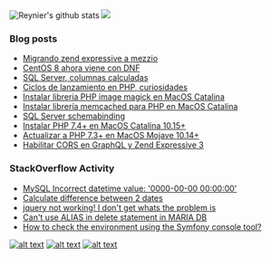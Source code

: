 <img src="https://github-readme-stats.sirio3mil.vercel.app/api?username=sirio3mil&show_icons=true&include_all_commits=true&theme=default" alt="Reynier's github stats" />

<img src="https://github-readme-stats.sirio3mil.vercel.app/api/top-langs/?username=sirio3mil&theme=default" />

### Blog posts
<!-- BLOG-POST-LIST:START -->
- [Migrando zend expressive a mezzio](http://feedproxy.google.com/~r/ScriptInside/~3/PnpX21omYAo/migrando-zend-expressive-mezzio.html)
- [CentOS 8 ahora viene con DNF](http://feedproxy.google.com/~r/ScriptInside/~3/mrW7Vy1RdEY/centos-8-ahora-viene-con-dnf.html)
- [SQL Server, columnas calculadas](http://feedproxy.google.com/~r/ScriptInside/~3/0_pfeclJ1ek/sql-server-columnas-calculadas.html)
- [Ciclos de lanzamiento en PHP, curiosidades](http://feedproxy.google.com/~r/ScriptInside/~3/3l5ZRZCYRXk/ciclos-de-lanzamiento-en-php.html)
- [Instalar libreria PHP image magick en MacOS Catalina](http://feedproxy.google.com/~r/ScriptInside/~3/lw6JlJ4tUR0/instalar-libreria-php-image-magick-en.html)
- [Instalar librería memcached para PHP en MacOS Catalina](http://feedproxy.google.com/~r/ScriptInside/~3/WiZhQvEQ_1Q/instalar-libreria-memcached-para-php-en.html)
- [SQL Server schemabinding](http://feedproxy.google.com/~r/ScriptInside/~3/TAVqj3e5t1M/sql-server-schemabinding.html)
- [Instalar PHP 7.4+ en MacOS Catalina 10.15+](http://feedproxy.google.com/~r/ScriptInside/~3/oNMo8gQI24c/instalar-php-74-en-macos-catalina-1015.html)
- [Actualizar a PHP 7.3+ en MacOS Mojave 10.14+](http://feedproxy.google.com/~r/ScriptInside/~3/hyfbR5kY6jE/actualizar-php-73-en-macos-mojave-1014.html)
- [Habilitar CORS en GraphQL y Zend Expressive 3](http://feedproxy.google.com/~r/ScriptInside/~3/ylY3LkVRxcQ/habilitar-cors-en-graphql-y-zend.html)
<!-- BLOG-POST-LIST:END -->

### StackOverflow Activity
<!-- STACKOVERFLOW:START -->
- [MySQL Incorrect datetime value: '0000-00-00 00:00:00'](https://stackoverflow.com/questions/35565128/mysql-incorrect-datetime-value-0000-00-00-000000/62444748#62444748)
- [Calculate difference between 2 dates](https://stackoverflow.com/questions/60060338/calculate-difference-between-2-dates/60061116#60061116)
- [jquery not working! I don't get whats the problem is](https://stackoverflow.com/questions/58715655/jquery-not-working-i-dont-get-whats-the-problem-is/58728995#58728995)
- [Can't use ALIAS in delete statement in MARIA DB](https://stackoverflow.com/questions/58728419/cant-use-alias-in-delete-statement-in-maria-db/58728897#58728897)
- [How to check the environment using the Symfony console tool?](https://stackoverflow.com/questions/42124483/how-to-check-the-environment-using-the-symfony-console-tool/58028783#58028783)
<!-- STACKOVERFLOW:END -->

<!-- Please don't remove this: Grab your social icons from https://github.com/carlsednaoui/gitsocial and https://github.com/paulrobertlloyd/socialmediaicons/ -->

<!-- display the social media buttons in your README -->

[![alt text][1.1]][1]
[![alt text][2.1]][2]
[![alt text][3.1]][3]


<!-- links to social media icons -->
<!-- no need to change these -->

[1.1]: https://github.com/paulrobertlloyd/socialmediaicons/blob/main/stackoverflow-32x32.png
[2.1]: https://github.com/paulrobertlloyd/socialmediaicons/blob/main/linkedin-32x32.png
[3.1]: https://github.com/paulrobertlloyd/socialmediaicons/blob/main/slideshare-32x32.png

<!-- links to your social media accounts -->
<!-- update these accordingly -->

[1]: https://stackoverflow.com/users/4609783/reynier
[2]: https://www.linkedin.com/in/reynierdelarosa/
[3]: https://es.slideshare.net/sirio3mil

<!-- Please don't remove this: Grab your social icons from https://github.com/carlsednaoui/gitsocial -->
